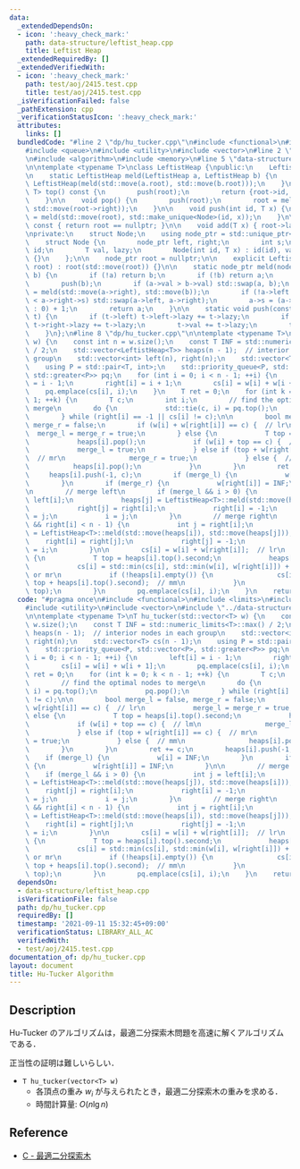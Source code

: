 ```yaml
---
data:
  _extendedDependsOn:
  - icon: ':heavy_check_mark:'
    path: data-structure/leftist_heap.cpp
    title: Leftist Heap
  _extendedRequiredBy: []
  _extendedVerifiedWith:
  - icon: ':heavy_check_mark:'
    path: test/aoj/2415.test.cpp
    title: test/aoj/2415.test.cpp
  _isVerificationFailed: false
  _pathExtension: cpp
  _verificationStatusIcon: ':heavy_check_mark:'
  attributes:
    links: []
  bundledCode: "#line 2 \"dp/hu_tucker.cpp\"\n#include <functional>\n#include <limits>\n\
    #include <queue>\n#include <utility>\n#include <vector>\n#line 2 \"data-structure/leftist_heap.cpp\"\
    \n#include <algorithm>\n#include <memory>\n#line 5 \"data-structure/leftist_heap.cpp\"\
    \n\ntemplate <typename T>\nclass LeftistHeap {\npublic:\n    LeftistHeap() = default;\n\
    \n    static LeftistHeap meld(LeftistHeap a, LeftistHeap b) {\n        return\
    \ LeftistHeap(meld(std::move(a.root), std::move(b.root)));\n    }\n\n    std::pair<int,\
    \ T> top() const {\n        push(root);\n        return {root->id, root->val};\n\
    \    }\n\n    void pop() {\n        push(root);\n        root = meld(std::move(root->left),\
    \ std::move(root->right));\n    }\n\n    void push(int id, T x) {\n        root\
    \ = meld(std::move(root), std::make_unique<Node>(id, x));\n    }\n\n    bool empty()\
    \ const { return root == nullptr; }\n\n    void add(T x) { root->lazy += x; }\n\
    \nprivate:\n    struct Node;\n    using node_ptr = std::unique_ptr<Node>;\n\n\
    \    struct Node {\n        node_ptr left, right;\n        int s;\n        int\
    \ id;\n        T val, lazy;\n        Node(int id, T x) : id(id), val(x), lazy(0)\
    \ {}\n    };\n\n    node_ptr root = nullptr;\n\n    explicit LeftistHeap(node_ptr\
    \ root) : root(std::move(root)) {}\n\n    static node_ptr meld(node_ptr a, node_ptr\
    \ b) {\n        if (!a) return b;\n        if (!b) return a;\n        push(a);\n\
    \        push(b);\n        if (a->val > b->val) std::swap(a, b);\n        a->right\
    \ = meld(std::move(a->right), std::move(b));\n        if (!a->left || a->left->s\
    \ < a->right->s) std::swap(a->left, a->right);\n        a->s = (a->right ? a->right->s\
    \ : 0) + 1;\n        return a;\n    }\n\n    static void push(const node_ptr&\
    \ t) {\n        if (t->left) t->left->lazy += t->lazy;\n        if (t->right)\
    \ t->right->lazy += t->lazy;\n        t->val += t->lazy;\n        t->lazy = 0;\n\
    \    }\n};\n#line 8 \"dp/hu_tucker.cpp\"\n\ntemplate <typename T>\nT hu_tucker(std::vector<T>\
    \ w) {\n    const int n = w.size();\n    const T INF = std::numeric_limits<T>::max()\
    \ / 2;\n    std::vector<LeftistHeap<T>> heaps(n - 1);  // interior nodes in each\
    \ group\n    std::vector<int> left(n), right(n);\n    std::vector<T> cs(n - 1);\n\
    \    using P = std::pair<T, int>;\n    std::priority_queue<P, std::vector<P>,\
    \ std::greater<P>> pq;\n    for (int i = 0; i < n - 1; ++i) {\n        left[i]\
    \ = i - 1;\n        right[i] = i + 1;\n        cs[i] = w[i] + w[i + 1];\n    \
    \    pq.emplace(cs[i], i);\n    }\n    T ret = 0;\n    for (int k = 0; k < n -\
    \ 1; ++k) {\n        T c;\n        int i;\n        // find the optimal nodes to\
    \ merge\n        do {\n            std::tie(c, i) = pq.top();\n            pq.pop();\n\
    \        } while (right[i] == -1 || cs[i] != c);\n\n        bool merge_l = false,\
    \ merge_r = false;\n        if (w[i] + w[right[i]] == c) {  // lr\n          \
    \  merge_l = merge_r = true;\n        } else {\n            T top = heaps[i].top().second;\n\
    \            heaps[i].pop();\n            if (w[i] + top == c) {  // lm\n    \
    \            merge_l = true;\n            } else if (top + w[right[i]] == c) {\
    \  // mr\n                merge_r = true;\n            } else {  // mm\n     \
    \           heaps[i].pop();\n            }\n        }\n        ret += c;\n   \
    \     heaps[i].push(-1, c);\n        if (merge_l) {\n            w[i] = INF;\n\
    \        }\n        if (merge_r) {\n            w[right[i]] = INF;\n        }\n\
    \n        // merge left\n        if (merge_l && i > 0) {\n            int j =\
    \ left[i];\n            heaps[j] = LeftistHeap<T>::meld(std::move(heaps[j]), std::move(heaps[i]));\n\
    \            right[j] = right[i];\n            right[i] = -1;\n            left[right[j]]\
    \ = j;\n            i = j;\n        }\n        // merge right\n        if (merge_r\
    \ && right[i] < n - 1) {\n            int j = right[i];\n            heaps[i]\
    \ = LeftistHeap<T>::meld(std::move(heaps[i]), std::move(heaps[j]));\n        \
    \    right[i] = right[j];\n            right[j] = -1;\n            left[right[i]]\
    \ = i;\n        }\n\n        cs[i] = w[i] + w[right[i]];  // lr\n        if (!heaps[i].empty())\
    \ {\n            T top = heaps[i].top().second;\n            heaps[i].pop();\n\
    \            cs[i] = std::min(cs[i], std::min(w[i], w[right[i]]) + top);  // lm\
    \ or mr\n            if (!heaps[i].empty()) {\n                cs[i] = std::min(cs[i],\
    \ top + heaps[i].top().second);  // mm\n            }\n            heaps[i].push(-1,\
    \ top);\n        }\n        pq.emplace(cs[i], i);\n    }\n    return ret;\n}\n"
  code: "#pragma once\n#include <functional>\n#include <limits>\n#include <queue>\n\
    #include <utility>\n#include <vector>\n#include \"../data-structure/leftist_heap.cpp\"\
    \n\ntemplate <typename T>\nT hu_tucker(std::vector<T> w) {\n    const int n =\
    \ w.size();\n    const T INF = std::numeric_limits<T>::max() / 2;\n    std::vector<LeftistHeap<T>>\
    \ heaps(n - 1);  // interior nodes in each group\n    std::vector<int> left(n),\
    \ right(n);\n    std::vector<T> cs(n - 1);\n    using P = std::pair<T, int>;\n\
    \    std::priority_queue<P, std::vector<P>, std::greater<P>> pq;\n    for (int\
    \ i = 0; i < n - 1; ++i) {\n        left[i] = i - 1;\n        right[i] = i + 1;\n\
    \        cs[i] = w[i] + w[i + 1];\n        pq.emplace(cs[i], i);\n    }\n    T\
    \ ret = 0;\n    for (int k = 0; k < n - 1; ++k) {\n        T c;\n        int i;\n\
    \        // find the optimal nodes to merge\n        do {\n            std::tie(c,\
    \ i) = pq.top();\n            pq.pop();\n        } while (right[i] == -1 || cs[i]\
    \ != c);\n\n        bool merge_l = false, merge_r = false;\n        if (w[i] +\
    \ w[right[i]] == c) {  // lr\n            merge_l = merge_r = true;\n        }\
    \ else {\n            T top = heaps[i].top().second;\n            heaps[i].pop();\n\
    \            if (w[i] + top == c) {  // lm\n                merge_l = true;\n\
    \            } else if (top + w[right[i]] == c) {  // mr\n                merge_r\
    \ = true;\n            } else {  // mm\n                heaps[i].pop();\n    \
    \        }\n        }\n        ret += c;\n        heaps[i].push(-1, c);\n    \
    \    if (merge_l) {\n            w[i] = INF;\n        }\n        if (merge_r)\
    \ {\n            w[right[i]] = INF;\n        }\n\n        // merge left\n    \
    \    if (merge_l && i > 0) {\n            int j = left[i];\n            heaps[j]\
    \ = LeftistHeap<T>::meld(std::move(heaps[j]), std::move(heaps[i]));\n        \
    \    right[j] = right[i];\n            right[i] = -1;\n            left[right[j]]\
    \ = j;\n            i = j;\n        }\n        // merge right\n        if (merge_r\
    \ && right[i] < n - 1) {\n            int j = right[i];\n            heaps[i]\
    \ = LeftistHeap<T>::meld(std::move(heaps[i]), std::move(heaps[j]));\n        \
    \    right[i] = right[j];\n            right[j] = -1;\n            left[right[i]]\
    \ = i;\n        }\n\n        cs[i] = w[i] + w[right[i]];  // lr\n        if (!heaps[i].empty())\
    \ {\n            T top = heaps[i].top().second;\n            heaps[i].pop();\n\
    \            cs[i] = std::min(cs[i], std::min(w[i], w[right[i]]) + top);  // lm\
    \ or mr\n            if (!heaps[i].empty()) {\n                cs[i] = std::min(cs[i],\
    \ top + heaps[i].top().second);  // mm\n            }\n            heaps[i].push(-1,\
    \ top);\n        }\n        pq.emplace(cs[i], i);\n    }\n    return ret;\n}"
  dependsOn:
  - data-structure/leftist_heap.cpp
  isVerificationFile: false
  path: dp/hu_tucker.cpp
  requiredBy: []
  timestamp: '2021-09-11 15:32:45+09:00'
  verificationStatus: LIBRARY_ALL_AC
  verifiedWith:
  - test/aoj/2415.test.cpp
documentation_of: dp/hu_tucker.cpp
layout: document
title: Hu-Tucker Algorithm
---
```


## Description

Hu-Tucker のアルゴリズムは，最適二分探索木問題を高速に解くアルゴリズムである．

正当性の証明は難しいらしい．

- `T hu_tucker(vector<T> w)`
    - 各頂点の重み $w_i$ が与えられたとき，最適二分探索木の重みを求める．
    - 時間計算量: $O(n\lg n)$

## Reference

- [C - 最適二分探索木](https://atcoder.jp/contests/atc002/tasks/atc002_c)